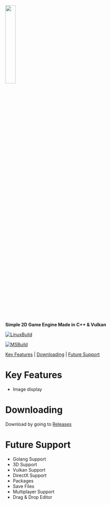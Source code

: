 <img src="https://github.com/Drizzle3D/Drizzle2D/blob/main/Drizzle2D.png" width="25%" height="25%">

**Simple 2D Game Engine Made in C++ &amp; Vulkan**

[![LinuxBuild](https://github.com/Drizzle3D/Drizzle2D/actions/workflows/makefile.yml/badge.svg)](https://github.com/Drizzle3D/Drizzle2D/actions/workflows/makefile.yml)

[![MSBuild](https://github.com/Drizzle3D/Drizzle2D/actions/workflows/msbuild.yml/badge.svg)](https://github.com/Drizzle3D/Drizzle2D/actions/workflows/msbuild.yml)

[Key Features](#Key-Features) | [Downloading](#Downloading) | [Future Support](#Future-Support)

# Key Features
* Image display

# Downloading
Download by going to [Releases](https://github.com/Drizzle3D/Drizzle2D/releases)

# Future Support
* Golang Support
* 3D Support
* Vulkan Support
* DirectX Support
* Packages
* Save Files
* Multiplayer Support
* Drag & Drop Editor
